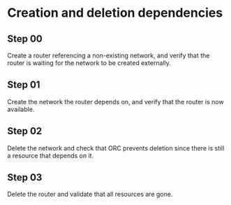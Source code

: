 # Creation and deletion dependencies

## Step 00

Create a router referencing a non-existing network, and verify that the router is waiting for the network to be created externally.

## Step 01

Create the network the router depends on, and verify that the router is now available.

## Step 02

Delete the network and check that ORC prevents deletion since there is still a resource that depends on it.

## Step 03

Delete the router and validate that all resources are gone.
